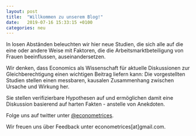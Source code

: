 ```yaml
---
layout: post
title:  "Willkommen zu unserem Blog!"
date:   2019-07-16 15:33:15 +0100
categories: neu
---
```


In losen Abständen beleuchten wir hier neue Studien, die sich alle auf die eine oder andere Weise mit Faktoren, die die Arbeitsmarktbeteiligung von Frauen beeinflussen, auseinandersetzen.

Wir denken, dass Economics als Wissenschaft für aktuelle Diskussionen zur Gleichberechtigung einen wichtigen Beitrag liefern kann: Die vorgestellten Studien stellen einen messbaren, kausalen Zusammenhang zwischen Ursache und Wirkung her.

Sie stellen verifizierbare Hypothesen auf und ermöglichen damit eine Diskussion basierend auf harten Fakten - anstelle von Anekdoten.

Folge uns auf twitter unter [@econometrices](https://twitter.com/econometrices). 

Wir freuen uns über Feedback unter econometrices[at]gmail.com.
